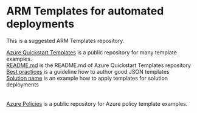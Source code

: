 # ARM Templates for automated deployments

This is a suggested ARM Templates repository.

</li><a href="https://github.com/Azure/azure-quickstart-templates">Azure Quickstart Templates</a> is a public repository for many template examples.</li>
<br>
</li><a href="https://github.com/Azure/azure-quickstart-templates#readmemd">README.md</a> is the README.md of Azure Quickstart Templates repository</li>
<br>
</li><a href="https://github.com/Azure/azure-quickstart-templates/blob/master/1-CONTRIBUTION-GUIDE/best-practices.md#best-practices
">Best practices</a> is a guideline how to author good JSON templates</li>
<br>
</li><a href="https://github.com/Azure/azure-quickstart-templates/blob/master/1-CONTRIBUTION-GUIDE/sample-README.md#solution-name">Solution name</a> is an example how to apply templates for solution deployments</li>
<br>
<br>
<br>
</li><a href="https://github.com/Azure/azure-policy/tree/master/samples">Azure Policies</a> is a public repository for Azure policy template examples.</li>


